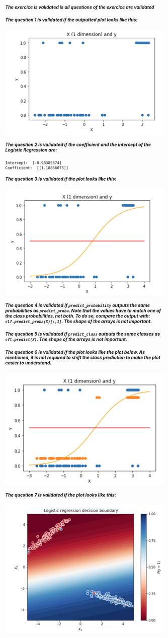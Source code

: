 ##### The exercice is validated is all questions of the exercice are validated

##### The question 1 is validated if the outputted plot looks like this:

![alt text][ex3q1]

[ex3q1]: ../w2_day2_ex3_q1.png "Scatter plot"

##### The question 2 is validated if the coefficient and the intercept of the Logistic Regression are:

```console
Intercept:  [-0.98385574]
Coefficient:  [[1.18866075]]
```

##### The question 3 is validated if the plot looks like this:

![alt text][ex3q2]

[ex3q2]: ../w2_day2_ex3_q3.png "Scatter plot"

##### The question 4 is validated if `predict_probability` outputs the same probabilities as `predict_proba`. Note that the values have to match one of the class probabilities, not both. To do so, compare the output with: `clf.predict_proba(X)[:,1]`. The shape of the arrays is not important.

##### The question 5 is validated if `predict_class` outputs the same classes as `cfl.predict(X)`. The shape of the arrays is not important.

##### The question 6 is validated if the plot looks like the plot below. As mentioned, it is not required to shift the class prediction to make the plot easier to understand.

![alt text][ex3q6]

[ex3q6]: ../w2_day2_ex3_q5.png "Scatter plot + Logistic regression + predictions"

##### The question 7 is validated if the plot looks like this:

![alt text][ex3q7]

[ex3q7]: ../w2_day2_ex3_q6.png "Logistic regression decision boundary"
